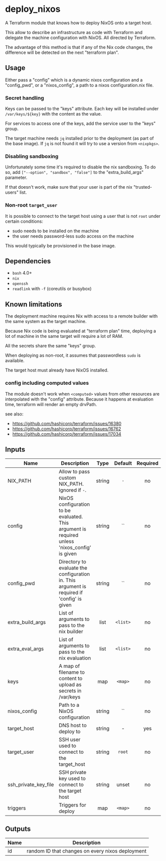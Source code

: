 # deploy_nixos

A Terraform module that knows how to deploy NixOS onto a target host.

This allow to describe an infrastructure as code with Terraform and delegate
the machine configuration with NixOS. All directed by Terraform.

The advantage of this method is that if any of the Nix code changes, the
difference will be detected on the next "terraform plan".

## Usage

Either pass a "config" which is a dynamic nixos configuration and a
"config_pwd", or a "nixos_config", a path to a nixos configuration.nix file.

### Secret handling

Keys can be passed to the "keys" attribute. Each key will be installed under
`/var/keys/${key}` with the content as the value.

For services to access one of the keys, add the service user to the "keys"
group.

The target machine needs `jq` installed prior to the deployment (as part of
the base image). If `jq` is not found it will try to use a version from
`<nixpkgs>`.

### Disabling sandboxing

Unfortunately some time it's required to disable the nix sandboxing. To do so,
add `["--option", "sandbox", "false"]` to the "extra_build_args" parameter.

If that doesn't work, make sure that your user is part of the nix
"trusted-users" list.

### Non-root `target_user`

It is possible to connect to the target host using a user that is not `root`
under certain conditions:

* sudo needs to be installed on the machine
* the user needs password-less sudo access on the machine

This would typically be provisioned in the base image.

## Dependencies

* `bash` 4.0+
* `nix`
* `openssh`
* `readlink` with `-f` (coreutils or busybox)

## Known limitations

The deployment machine requires Nix with access to a remote builder with the
same system as the target machine.

Because Nix code is being evaluated at "terraform plan" time, deploying a lot
of machine in the same target will require a lot of RAM.

All the secrets share the same "keys" group.

When deploying as non-root, it assumes that passwordless `sudo` is available.

The target host must already have NixOS installed.

### config including computed values

The module doesn't work when `<computed>` values from other resources are
interpolated with the "config" attribute. Because it happens at evaluation
time, terraform will render an empty drvPath.

see also:
* https://github.com/hashicorp/terraform/issues/16380
* https://github.com/hashicorp/terraform/issues/16762
* https://github.com/hashicorp/terraform/issues/17034

<!-- terraform-docs-start -->
## Inputs

| Name | Description | Type | Default | Required |
|------|-------------|:----:|:-----:|:-----:|
| NIX\_PATH | Allow to pass custom NIX_PATH. Ignored if `-`. | string | `-` | no |
| config | NixOS configuration to be evaluated. This argument is required unless 'nixos_config' is given | string | `` | no |
| config\_pwd | Directory to evaluate the configuration in. This argument is required if 'config' is given | string | `` | no |
| extra\_build\_args | List of arguments to pass to the nix builder | list | `<list>` | no |
| extra\_eval\_args | List of arguments to pass to the nix evaluation | list | `<list>` | no |
| keys | A map of filename to content to upload as secrets in /var/keys | map | `<map>` | no |
| nixos\_config | Path to a NixOS configuration | string | `` | no |
| target\_host | DNS host to deploy to | string | - | yes |
| target\_user | SSH user used to connect to the target_host | string | `root` | no |
| ssh_private_key_file | SSH private key used to connect to the target host | string | unset | no |
| triggers | Triggers for deploy | map | `<map>` | no |

## Outputs

| Name | Description |
|------|-------------|
| id | random ID that changes on every nixos deployment |

<!-- terraform-docs-end -->
